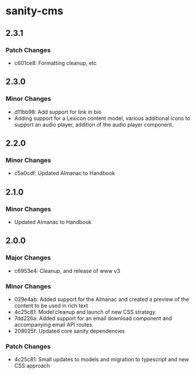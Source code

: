 # sanity-cms

## 2.3.1

### Patch Changes

- c601ce8: Formatting cleanup, etc

## 2.3.0

### Minor Changes

- d11bb98: Add support for link in bio
- Adding support for a Lexicon content model, various additional icons to support an audio player, addition of the audio player component.

## 2.2.0

### Minor Changes

- c5a0cdf: Updated Almanac to Handbook

## 2.1.0

### Minor Changes

- Updated Almanac to Handbook

## 2.0.0

### Major Changes

- c6953e4: Cleanup, and release of www v3

### Minor Changes

- 029e4ab: Added support for the Almanac and created a preview of the content to be used in rich text
- 4c25c81: Model cleanup and launch of new CSS strategy
- 7dd226a: Added support for an email download component and accompanying email API routes.
- 208025f: Updated core sanity dependencies

### Patch Changes

- 4c25c81: Small updates to models and migration to typescript and new CSS approach
